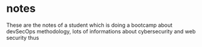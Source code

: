 # notes
These are the notes of a student which is doing a bootcamp about devSecOps methodology, lots of informations about cybersecurity and web security thus 
